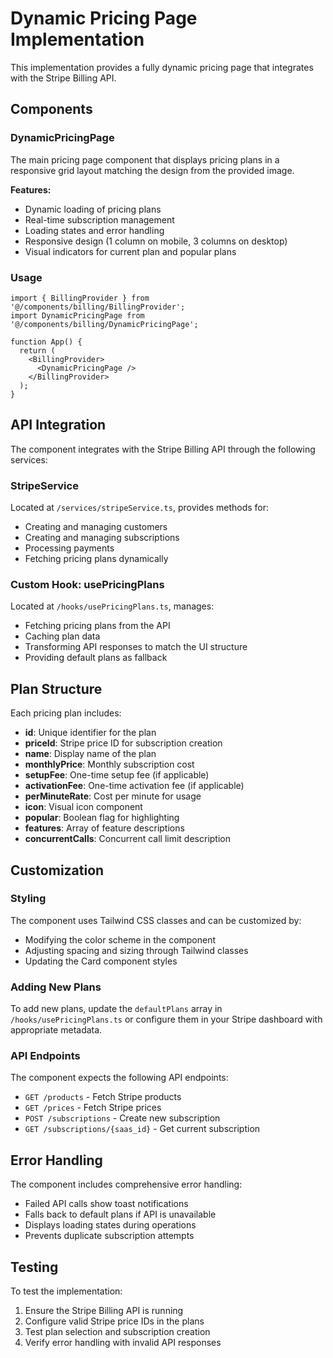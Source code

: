 # Dynamic Pricing Page Implementation

This implementation provides a fully dynamic pricing page that integrates with the Stripe Billing API.

## Components

### DynamicPricingPage
The main pricing page component that displays pricing plans in a responsive grid layout matching the design from the provided image.

**Features:**
- Dynamic loading of pricing plans
- Real-time subscription management
- Loading states and error handling
- Responsive design (1 column on mobile, 3 columns on desktop)
- Visual indicators for current plan and popular plans

### Usage

```tsx
import { BillingProvider } from '@/components/billing/BillingProvider';
import DynamicPricingPage from '@/components/billing/DynamicPricingPage';

function App() {
  return (
    <BillingProvider>
      <DynamicPricingPage />
    </BillingProvider>
  );
}
```

## API Integration

The component integrates with the Stripe Billing API through the following services:

### StripeService
Located at `/services/stripeService.ts`, provides methods for:
- Creating and managing customers
- Creating and managing subscriptions
- Processing payments
- Fetching pricing plans dynamically

### Custom Hook: usePricingPlans
Located at `/hooks/usePricingPlans.ts`, manages:
- Fetching pricing plans from the API
- Caching plan data
- Transforming API responses to match the UI structure
- Providing default plans as fallback

## Plan Structure

Each pricing plan includes:
- **id**: Unique identifier for the plan
- **priceId**: Stripe price ID for subscription creation
- **name**: Display name of the plan
- **monthlyPrice**: Monthly subscription cost
- **setupFee**: One-time setup fee (if applicable)
- **activationFee**: One-time activation fee (if applicable)
- **perMinuteRate**: Cost per minute for usage
- **icon**: Visual icon component
- **popular**: Boolean flag for highlighting
- **features**: Array of feature descriptions
- **concurrentCalls**: Concurrent call limit description

## Customization

### Styling
The component uses Tailwind CSS classes and can be customized by:
- Modifying the color scheme in the component
- Adjusting spacing and sizing through Tailwind classes
- Updating the Card component styles

### Adding New Plans
To add new plans, update the `defaultPlans` array in `/hooks/usePricingPlans.ts` or configure them in your Stripe dashboard with appropriate metadata.

### API Endpoints
The component expects the following API endpoints:
- `GET /products` - Fetch Stripe products
- `GET /prices` - Fetch Stripe prices
- `POST /subscriptions` - Create new subscription
- `GET /subscriptions/{saas_id}` - Get current subscription

## Error Handling

The component includes comprehensive error handling:
- Failed API calls show toast notifications
- Falls back to default plans if API is unavailable
- Displays loading states during operations
- Prevents duplicate subscription attempts

## Testing

To test the implementation:
1. Ensure the Stripe Billing API is running
2. Configure valid Stripe price IDs in the plans
3. Test plan selection and subscription creation
4. Verify error handling with invalid API responses